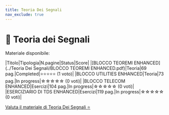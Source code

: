 ```yaml
---
title: Teoria Dei Segnali
nav_exclude: true
---
```


# 📘 Teoria dei Segnali


Materiale disponibile:

|Titolo|Tipologia|N.pagine|Status|Score|
|[BLOCCO TEOREMI ENHANCED](../Teoria Dei Segnali/BLOCCO TEOREMI ENHANCED.pdf)|Teoria|69 pag.|Completed|⭐⭐⭐⭐⭐ (1 voto)|
|BLOCCO UTILITIES ENHANCED|Teoria|73 pag.|In progress|☆☆☆☆☆ (0 voti)|
|BLOCCO TELECOM ENHANCED|Esercizi|104 pag.|In progress|☆☆☆☆☆ (0 voti)|
|ESERCIZIARIO DI TDS ENHANCED|Esercizi|119 pag.|In progress|☆☆☆☆☆ (0 voti)|


<a href="https://docs.google.com/forms/d/e/1FAIpQLSdtodu3VPHwG825FNluwVazuPSc_mzX1lgQC1v22RndIOVhaQ/viewform" target="_blank" rel="noopener noreferrer">
  Valuta il materiale di Teoria Dei Segnali ⭐
</a>

